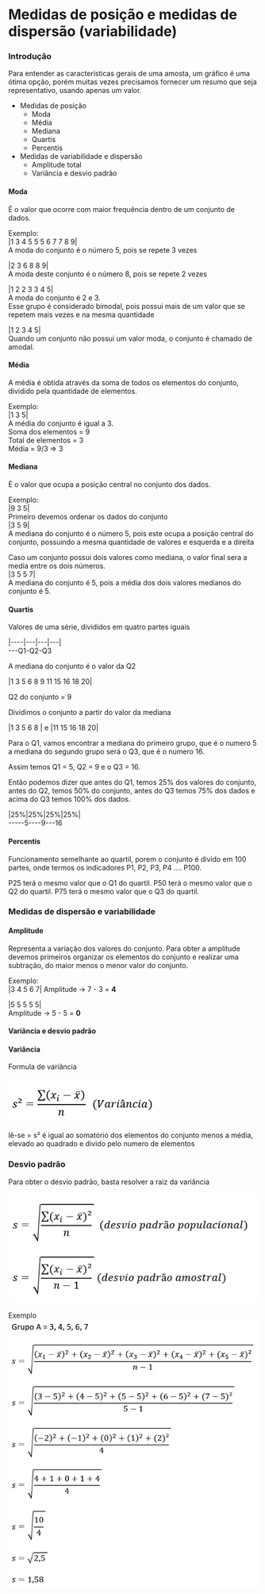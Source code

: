 # Medidas de posição e medidas de dispersão (variabilidade)

### Introdução
Para entender as características gerais de uma amosta, um gráfico é uma ótima opção, porém muitas vezes precisamos fornecer um resumo que seja representativo, usando apenas um valor.

* Medidas de posição
  * Moda
  * Média
  * Mediana
  * Quartis
  * Percentis
* Medidas de variabilidade e dispersão
  * Amplitude total
  * Variância e desvio padrão

#### Moda
É o valor que ocorre com maior frequência dentro de um conjunto de dados.  

Exemplo:  
|1 3 4 5 5 5 6 7 7 8 9|  
A moda do conjunto é o número 5, pois se repete 3 vezes

|2 3 6 8 8 9|  
A moda deste conjunto é o número 8, pois se repete 2 vezes

|1 2 2 3 3 4 5|  
A moda do conjunto é 2 e 3.  
Esse grupo é considerado bimodal, pois possui mais de um valor que se repetem mais vezes e na mesma quantidade

|1 2 3 4 5|  
Quando um conjunto não possui um valor moda, o conjunto é chamado de amodal.

#### Média
A média é obtida através da soma de todos os elementos do conjunto, dividido pela quantidade de elementos.

Exemplo:  
|1 3 5|  
A média do conjunto é igual a 3.  
Soma dos elementos = 9  
Total de elementos = 3  
Média = 9/3 => 3

#### Mediana
É o valor que ocupa a posição central no conjunto dos dados.

Exemplo:  
|9 3 5|  
Primeiro devemos ordenar os dados do conjunto  
|3 5 9|  
A mediana do conjunto é o número 5, pois este ocupa a posição central do conjunto, possuindo a mesma quantidade de valores e esquerda e a direita

Caso um conjunto possui dois valores como mediana, o valor final sera a media entre os dois números.  
|3 5 5 7|  
A mediana do conjunto é 5, pois a média dos dois valores medianos do conjunto é 5.


#### Quartis
Valores de uma série, divididos em quatro partes iguais

|----|---|---|---|  
---Q1-Q2-Q3

A mediana do conjunto é o valor da Q2

|1 3 5 6 8 9 11 15 16 18 20|

Q2 do conjunto = 9

Dividimos o conjunto a partir do valor da mediana  

|1 3 5 6 8 | e |11 15 16 18 20|  

Para o Q1, vamos encontrar a mediana do primeiro grupo, que é o numero 5 a mediana do segundo grupo será o Q3, que é o numero 16.

Assim temos Q1 = 5, Q2 = 9 e o Q3 = 16.

Então podemos dizer que antes do Q1, temos 25% dos valores do conjunto, antes do Q2, temos 50% do conjunto, antes do Q3 temos 75% dos dados e acima do Q3 temos 100% dos dados.

|25%|25%|25%|25%|  
-----5----9---16

#### Percentis
Funcionamento semelhante ao quartil, porem o conjunto é divido em 100 partes, onde termos os indicadores P1, P2, P3, P4 .... P100.

P25 terá o mesmo valor que o Q1 do quartil.
P50 terá o mesmo valor que o Q2 do quartil.
P75 terá o mesmo valor que o Q3 do quartil.


### Medidas de dispersão e variabilidade

#### Amplitude
Representa a variação dos valores do conjunto.
Para obter a amplitude devemos primeiros organizar os elementos do conjunto e realizar uma subtração, do maior menos o menor valor do conjunto.

Exemplo:  
|3 4 5 6 7|
Amplitude -> 7 - 3 = **4**  

|5 5 5 5 5|  
Amplitude -> 5 - 5 = **0**

#### Variância e desvio padrão

#### Variância
Formula de variância  

![Formula Variância](imagens/medidas_posicao/variancia.png)

lê-se = s² é igual ao somatório dos elementos do conjunto menos a média, elevado ao quadrado e divido pelo numero de elementos  



### Desvio padrão
Para obter o desvio padrão, basta resolver a raiz da variância

![Desvio Padrão](imagens/medidas_posicao/desvio_padrao.png)  

Exemplo  
![Alt text](imagens/medidas_posicao/exemplo_desvio_padrao.png)